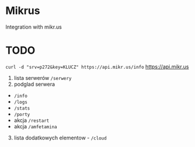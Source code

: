 # Mikrus

Integration with mikr.us

# TODO

`curl -d "srv=p272&key=KLUCZ" https://api.mikr.us/info`
https://api.mikr.us

1. lista serwerów `/serwery`
2. podglad serwera
- `/info`
- `/logs`
- `/stats`
- `/porty`
- akcja `/restart`
- akcja `/amfetamina`
3. lista dodatkowych elementow - `/cloud`
